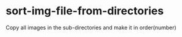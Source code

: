 # sort-img-file-from-directories
Copy all images in the sub-directories and make it in order(number)
